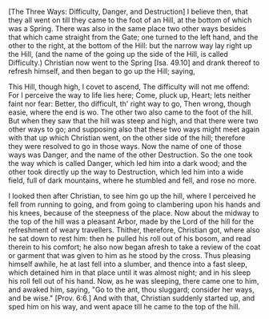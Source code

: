 [The Three Ways: Difficulty, Danger, and Destruction]
I believe then, that they all went on till they came to the foot of an Hill, at the bottom of which was a Spring. There was also in the same place two other ways besides that which came straight from the Gate; one turned to the left hand, and the other to the right, at the bottom of the Hill: but the narrow way lay right up the Hill, (and the name of the going up the side of the Hill, is called Difficulty.) Christian now went to the Spring [Isa. 49.10] and drank thereof to refresh himself, and then began to go up the Hill; saying,

This Hill, though high, I covet to ascend,
The difficulty will not me offend:
For I perceive the way to life lies here;
Come, pluck up, Heart; lets neither faint nor fear:
Better, tho difficult, th' right way to go,
Then wrong, though easie, where the end is wo.
The other two also came to the foot of the hill. But when they saw that the hill was steep and high, and that there were two other ways to go; and supposing also that these two ways might meet again with that up which Christian went, on the other side of the hill; therefore they were resolved to go in those ways. Now the name of one of those ways was Danger, and the name of the other Destruction. So the one took the way which is called Danger, which led him into a dark wood; and the other took directly up the way to Destruction, which led him into a wide field, full of dark mountains, where he stumbled and fell, and rose no more.

I looked then after Christian, to see him go up the hill, where I perceived he fell from running to going, and from going to clambering upon his hands and his knees, because of the steepness of the place. Now about the midway to the top of the hill was a pleasant Arbor, made by the Lord of the hill for the refreshment of weary travellers. Thither, therefore, Christian got, where also he sat down to rest him: then he pulled his roll out of his bosom, and read therein to his comfort; he also now began afresh to take a review of the coat or garment that was given to him as he stood by the cross. Thus pleasing himself awhile, he at last fell into a slumber, and thence into a fast sleep, which detained him in that place until it was almost night; and in his sleep his roll fell out of his hand. Now, as he was sleeping, there came one to him, and awaked him, saying, "Go to the ant, thou sluggard; consider her ways, and be wise." [Prov. 6:6.] And with that, Christian suddenly started up, and sped him on his way, and went apace till he came to the top of the hill.
